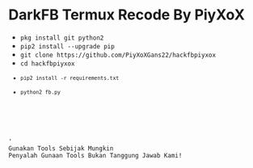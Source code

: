 # DarkFB Termux Recode By PiyXoX

<ul>
<li><code>pkg install git python2</code></li>
<li><code>pip2 install --upgrade pip</code></li>
<li><code>git clone https://github.com/PiyXoXGans22/hackfbpiyxox</code></li>
<li><code>cd hackfbpiyxox</li>
<li><code>pip2 install -r requirements.txt</code></li>
<li><code>python2 fb.py</code></li>
</ul>
<br />
<br />'
Gunakan Tools Sebijak Mungkin
Penyalah Gunaan Tools Bukan Tanggung Jawab Kami!
